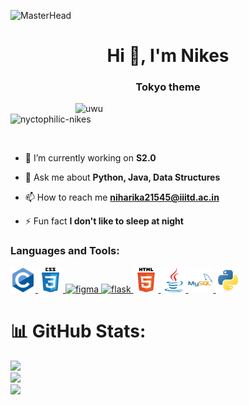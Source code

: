 ![MasterHead](https://i.pinimg.com/originals/70/9c/8d/709c8da4b207301a77fc503beec4e68f.png)
<h1 align="center">Hi 👋, I'm Nikes</h1>
<h3 align="center">Tokyo theme</h3>
<img align="right" alt="uwu" width="400" src="https://i.pinimg.com/originals/e1/85/18/e18518c6d24257c6fb02e3c95a862d85.gif">

<p align="left"> <img src="https://komarev.com/ghpvc/?username=nyctophilic-nikes&label=Profile%20views&color=0e75b6&style=flat" alt="nyctophilic-nikes" /> </p>

<p align="left"> <a href="https://twitter.com/" target="blank"><img src="https://img.shields.io/twitter/follow/?logo=twitter&style=for-the-badge" alt="" /></a> </p>

- 🔭 I’m currently working on **S2.0**

- 💬 Ask me about **Python, Java, Data Structures**

- 📫 How to reach me **niharika21545@iiitd.ac.in**

- ⚡ Fun fact **I don't like to sleep at night**

<h3 align="left">Languages and Tools:</h3>
<p align="left"> <a href="https://www.cprogramming.com/" target="_blank" rel="noreferrer"> <img src="https://raw.githubusercontent.com/devicons/devicon/master/icons/c/c-original.svg" alt="c" width="40" height="40"/> </a> <a href="https://www.w3schools.com/css/" target="_blank" rel="noreferrer"> <img src="https://raw.githubusercontent.com/devicons/devicon/master/icons/css3/css3-original-wordmark.svg" alt="css3" width="40" height="40"/> </a> <a href="https://www.figma.com/" target="_blank" rel="noreferrer"> <img src="https://www.vectorlogo.zone/logos/figma/figma-icon.svg" alt="figma" width="40" height="40"/> </a> <a href="https://flask.palletsprojects.com/" target="_blank" rel="noreferrer"> <img src="https://www.vectorlogo.zone/logos/pocoo_flask/pocoo_flask-icon.svg" alt="flask" width="40" height="40"/> </a> <a href="https://www.w3.org/html/" target="_blank" rel="noreferrer"> <img src="https://raw.githubusercontent.com/devicons/devicon/master/icons/html5/html5-original-wordmark.svg" alt="html5" width="40" height="40"/> </a> <a href="https://www.java.com" target="_blank" rel="noreferrer"> <img src="https://raw.githubusercontent.com/devicons/devicon/master/icons/java/java-original.svg" alt="java" width="40" height="40"/> </a> <a href="https://www.mysql.com/" target="_blank" rel="noreferrer"> <img src="https://raw.githubusercontent.com/devicons/devicon/master/icons/mysql/mysql-original-wordmark.svg" alt="mysql" width="40" height="40"/> </a> <a href="https://www.python.org" target="_blank" rel="noreferrer"> <img src="https://raw.githubusercontent.com/devicons/devicon/master/icons/python/python-original.svg" alt="python" width="40" height="40"/> </a> </p>

# 📊 GitHub Stats:
![](https://github-readme-stats.vercel.app/api?username=Nyctophilic-nikes&theme=algolia&hide_border=false&include_all_commits=false&count_private=false)<br/>
![](https://github-readme-streak-stats.herokuapp.com/?user=Nyctophilic-nikes&theme=algolia&hide_border=false)<br/>
![](https://github-readme-stats.vercel.app/api/top-langs/?username=Nyctophilic-nikes&theme=algolia&hide_border=false&include_all_commits=false&count_private=false&layout=compact)


<!-- <p><img align="left" src="https://github-readme-stats.vercel.app/api/top-langs?username=nyctophilic-nikes&show_icons=true&locale=en&layout=compact" alt="nyctophilic-nikes" /></p>

<p>&nbsp;<img align="center" src="https://github-readme-stats.vercel.app/api?username=nyctophilic-nikes&show_icons=true&locale=en" alt="nyctophilic-nikes" /></p> -->
